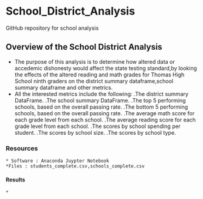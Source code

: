 # School_District_Analysis
GitHub repository  for school analysis
## Overview of the School District Analysis
  * The purpose of this analysis is to determine how altered data or accedemic dishonesty would affect the state testing standard,by looking the effects of the altered      reading and math grades for Thomas High School ninth graders on the district summary dataframe,school summary dataframe and other metrics.
  * All the interested metrics include the following:
     .The district summary DataFrame.
     .The school summary DataFrame. 
     .The top 5 performing schools, based on the overall passing rate. 
     .The bottom 5 performing schools, based on the overall passing rate.
     .The average math score for each grade level from each school. 
     .The average reading score for each grade level from each school. 
     .The scores by school spending per student. 
     .The scores by school size. 
     .The scores by school type. 
### Resources
    * Software : Anaconda Juypter Notebook
    *Files : students_complete.csv,schools_complete.csv
#### Results
    *
